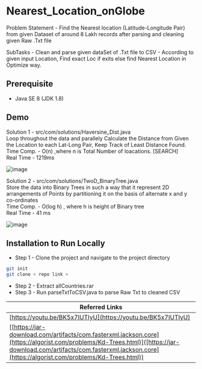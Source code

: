 # Nearest_Location_onGlobe
Problem Statement - Find the Nearest location (Latitude-Longitude Pair) from given Dataset of around 8 Lakh records after parsing and cleaning given Raw .Txt file

SubTasks - Clean and parse given dataSet of .Txt file to CSV
         - According to given input Location, Find exact Loc if exits else find Nearest Location in Optimize way.
         
## Prerequisite 

- Java SE 8 (JDK 1.8)

         
## Demo 

Solution 1 - src/com/solutions/Haversine_Dist.java <br/>
             Loop throughout the data and parallely Calculate the Distance from Given the Location to each Lat-Long Pair, Keep Track of Least Distance Found. <br/>
             Time Comp. - O(n) ,where n is Total Number of loacations. [SEARCH] <br/>
             Real Time - 1219ms
             
 ![image](https://user-images.githubusercontent.com/74758376/182136745-69f02b2c-26dd-44cc-9364-8320f4f7a914.png)

Solution 2 - src/com/solutions/TwoD_BinaryTree.java <br/>
            Store the data into Binary Trees in such a way that it represent 2D arrangements of Points by partitioning it on the basis of alternate x and y co-ordinates <br/>
            Time Comp. - O(log h) , where h is height of Binary tree <br/>
            Real Time - 41 ms  
            
![image](https://user-images.githubusercontent.com/74758376/182138032-35b8de6e-795d-44da-b8cd-f348e87209af.png)

## Installation to Run Locally

 -  Step 1 - Clone the project and navigate to the project directory
  
```bash
git init 
git clone < repo link >

```

 -  Step 2 - Extract allCountries.rar
 -  Step 3 - Run parseTxtToCSV.java to parse Raw Txt to cleaned CSV
 


|     Referred Links                                                                  |
|  ------------------------------------------------------------------ |
| [https://youtu.be/BK5x7IUTIyU](https://youtu.be/BK5x7IUTIyU)|
| [[https://jar-download.com/artifacts/com.fasterxml.jackson.core](https://algorist.com/problems/Kd-Trees.html)]([https://jar-download.com/artifacts/com.fasterxml.jackson.core](https://algorist.com/problems/Kd-Trees.html))|
